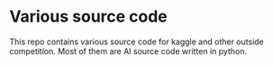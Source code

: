 # Various source code
This repo contains various source code for kaggle and other outside competition.
Most of them are AI source code written in python.
